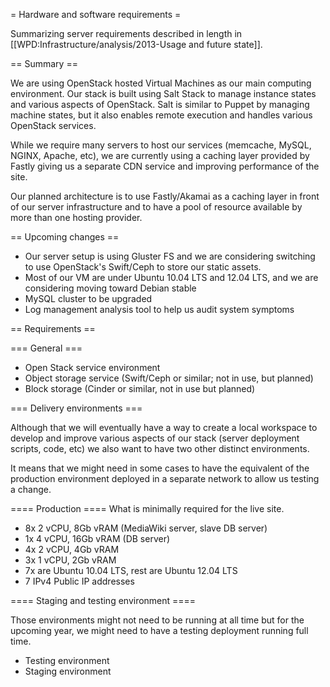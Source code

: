 = Hardware and software requirements =

Summarizing server requirements described in length in [[WPD:Infrastructure/analysis/2013-Usage and future state]].

== Summary ==

We are using OpenStack hosted Virtual Machines as our main computing environment. Our stack is built using Salt Stack to manage instance states and various aspects of OpenStack. Salt is similar to Puppet by managing machine states, but it also enables remote execution and handles various OpenStack services. 

While we require many servers to host our services (memcache, MySQL, NGINX, Apache, etc), we are currently using a caching layer provided by Fastly  giving us a separate CDN service and improving performance of the site.

Our planned architecture is to use Fastly/Akamai as a caching layer in front of our server infrastructure and to have a pool of resource available by more than one hosting provider.

== Upcoming changes ==

* Our server setup is using Gluster FS and we are considering switching to use OpenStack's Swift/Ceph to store our static assets.
* Most of our VM are under Ubuntu 10.04 LTS and 12.04 LTS, and we are considering moving toward Debian stable
* MySQL cluster to be upgraded
* Log management analysis tool to help us audit system symptoms


== Requirements ==


=== General ===
* Open Stack service environment
* Object storage service (Swift/Ceph or similar; not in use, but planned)
* Block storage (Cinder or similar, not in use but planned)

=== Delivery environments ===

Although that we will eventually have a way to create a local workspace to develop and improve various aspects of our stack (server deployment scripts, code, etc) we also want to have two other distinct environments.

It means that we might need in some cases to have the equivalent of the production environment deployed in a separate network to allow us testing a change.

==== Production ====
What is minimally required for the live site.

* 8x 2 vCPU, 8Gb vRAM (MediaWiki server, slave DB server)
* 1x 4 vCPU, 16Gb vRAM (DB server)
* 4x 2 vCPU, 4Gb vRAM
* 3x 1 vCPU, 2Gb vRAM
* 7x are Ubuntu 10.04 LTS, rest are Ubuntu 12.04 LTS
* 7 IPv4 Public IP addresses


==== Staging and testing environment ====

Those environments might not need to be running at all time but for the upcoming year, we might need to have a testing deployment running full time.

* Testing environment
* Staging environment